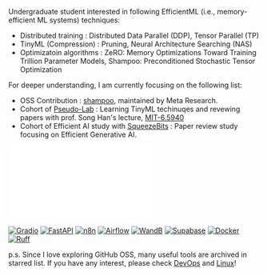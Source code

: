 Undergraduate student interested in following EfficientML (i.e., memory-efficient ML systems) techniques:
- Distributed training : Distributed Data Parallel (DDP), Tensor Parallel (TP)
- TinyML (Compression) : Pruning, Neural Architecture Searching (NAS)
- Optimizatoin algorithms : ZeRO: Memory Optimizations Toward Training Trillion Parameter Models, Shampoo: Preconditioned Stochastic Tensor Optimization

For deeper understanding, I am currently focusing on the following list:
- OSS Contribution : [shampoo](https://github.com/facebookresearch/optimizers/commits/main/?author=namgyu-youn), maintained by Meta Research.
- Cohort of [Pseudo-Lab](https://github.com/Pseudo-Lab/EfficientML) : Learning TinyML techinuqes and revewing papers with prof. Song Han's lecture, [MIT-6.5940](https://hanlab.mit.edu/courses/2024-fall-65940)
- Cohort of Efficient AI study with [SqueezeBits](https://github.com/SqueezeBits) : Paper review study focusing on Efficient Generative AI.

<div align="left">
  <img src="custom_metrics.svg" alt="GitHub Metrics" width="60%">
</div>

[![Gradio](https://img.shields.io/badge/Gradio-F67D09?style=flat-square&logo=gradio&logoColor=white)](https://github.com/gradio-app/gradio)
[![FastAPI](https://img.shields.io/badge/FastAPI-009688?style=flat-square&logo=FastAPI&logoColor=white)](https://github.com/tiangolo/fastapi)
[![n8n](https://img.shields.io/badge/n8n-41B883?style=flat-square&logo=n8n&logoColor=white)](https://github.com/n8n-io/n8n)
[![Airflow](https://img.shields.io/badge/Airflow-017CEE?style=flat-square&logo=Apache%20Airflow&logoColor=white)](https://github.com/apache/airflow)
[![WandB](https://img.shields.io/badge/WandB-FFBE00?style=flat-square&logo=weightsandbiases&logoColor=white)](https://github.com/wandb/wandb)
[![Supabase](https://img.shields.io/badge/Supabase-3ECF8E?style=flat-square&logo=supabase&logoColor=white)](https://github.com/supabase/supabase)
[![Docker](https://img.shields.io/badge/Docker-2496ED?style=flat-square&logo=Docker&logoColor=white)](https://github.com/docker)
[![Ruff](https://img.shields.io/badge/Ruff-D7FF64?style=flat-square&logo=ruff&logoColor=black)](https://github.com/astral-sh/ruff)

p.s. Since I love exploring GitHub OSS, many useful tools are archived in starred list. If you have any interest, please check [DevOps](https://github.com/stars/namgyu-youn/lists/devops) and [Linux](https://github.com/stars/namgyu-youn/lists/linux)!